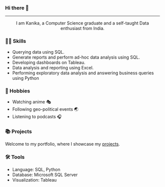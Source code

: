 ### Hi there 👋
***
<p align="center">I am Kanika, a Computer Science graduate and a self-taught Data enthusiast from India.</p> 

### 👩‍💻 Skills

- Querying data using SQL.
- Generate reports and perform ad-hoc data analysis using SQL.
- Developing dashboards on Tableau.
- Data analysis and reporting using Excel.
- Performing exploratory data analysis and answering business queries using Python

### 🎈 Hobbies 

- Watching anime 🎭
- Following geo-political events 🌏
- Listening to podcasts 🎧

  
### 📚 Projects

Welcome to my portfolio, where I showcase my [projects](https://github.com/Kanikamittal99/Portfolio-guide/blob/main/README.md).


### 🛠️ Tools

- Language: SQL, Python
- Database: Microsoft SQL Server
- Visualization: Tableau


